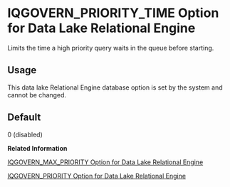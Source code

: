 <!-- loioa63a967f84f21015ba7fc9407ef812d1 -->

# IQGOVERN\_PRIORITY\_TIME Option for Data Lake Relational Engine 

Limits the time a high priority query waits in the queue before starting.



<a name="loioa63a967f84f21015ba7fc9407ef812d1__section_rv2_mvs_swb"/>

## Usage

This data lake Relational Engine database option is set by the system and cannot be changed.



<a name="loioa63a967f84f21015ba7fc9407ef812d1__iq_refso_642"/>

## Default

0 \(disabled\)

**Related Information**  


[IQGOVERN\_MAX\_PRIORITY Option for Data Lake Relational Engine](iqgovern-max-priority-option-for-data-lake-relational-engine-a63a36d.md "Limits the allowed IQGOVERN_PRIORITY setting.")

[IQGOVERN\_PRIORITY Option for Data Lake Relational Engine](iqgovern-priority-option-for-data-lake-relational-engine-a63a661.md "Assigns a priority to each query waiting in the -iqgovern queue.")

